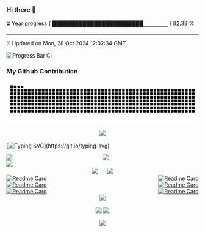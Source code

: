 ### Hi there 👋

⏳ Year progress { ████████████████████████▁▁▁▁▁▁ } 82.38 %

---

⏰ Updated on Mon, 28 Oct 2024 12:32:34 GMT

![Progress Bar CI](https://github.com/liununu/liununu/workflows/Progress%20Bar%20CI/badge.svg)

### My Github Contribution
![](https://raw.githubusercontent.com/3b1b-sh/3b1b-sh/output/github-contribution-grid-snake.svg)

<p align="center">
<img src="https://capsule-render.vercel.app/api?type=waving&color=timeGradient&height=300&&section=header&text=Hi%20There&fontSize=90&fontAlign=50&fontAlignY=30&desc=I%20am%20Eric%20Hu&descAlign=50&descSize=30&descAlignY=60&animation=twinkling" />
</p>

[![Typing SVG](https://readme-typing-svg.demolab.com?font=Fira+Code&size=30&pause=1000&center=true&vCenter=true&multiline=true&width=1000&height=100&lines=Welcome+to+my+Github+profile+page!;I+hope+you+would+like+my+projects!)](https://git.io/typing-svg)

<div style="display: flex; justify-content: center;">  
    <img width="400" src="https://github-readme-stats.vercel.app/api?username=3b1b-sh&theme=buefy&include_all_commits=true&show_icons=true&hide_border=true" />  
    <img width="400" src="https://streak-stats.demolab.com?user=3b1b-sh&hide_border=true" />  
</div>

<img width="800" src="https://github-readme-activity-graph.vercel.app/graph?username=3b1b-sh&theme=github-compact&hide_border=true&area=true" />

<div style="text-align: center;">  
    <img style="display: inline-block; margin: 0 10px;" src="https://github-readme-stats.vercel.app/api/wakatime?username=Epiphany_Resolution&theme=transparent&hide_border=true&layout=compact&langs_count=22" />  
    <img style="display: inline-block; margin: 0 10px;" src="https://github-readme-stats.vercel.app/api/top-langs/?username=3b1b-sh&theme=transparent&hide_border=true&layout=donut-vertical&langs_count=7" />  
</div>

<div style="display: flex; justify-content: space-between;">  
    <a href="https://github.com/3b1b-sh/Project-Performance-Evaluation-of-Bandit-Algorithms">  
        <img src="https://github-readme-stats.vercel.app/api/pin/?username=3b1b-sh&repo=Project-Performance-Evaluation-of-Bandit-Algorithms&show_owner=true" alt="Readme Card">  
    </a>  
    <a href="https://github.com/3b1b-sh/Deep_learning_Dynamic_MRI_Reconstruction">  
        <img src="https://github-readme-stats.vercel.app/api/pin/?username=3b1b-sh&repo=Deep_learning_Dynamic_MRI_Reconstruction&show_owner=true" alt="Readme Card">  
    </a>  
</div>

<div style="display: flex; justify-content: space-between;">  
    <a href="https://github.com/3b1b-sh/Deep_learning_Cardiac_Cine_MRI">  
        <img src="https://github-readme-stats.vercel.app/api/pin/?username=3b1b-sh&repo=Deep_learning_Cardiac_Cine_MRI&show_owner=true" alt="Readme Card">  
    </a>  
    <a href="https://github.com/3b1b-sh/Building-a-toy-RVC-CPU">  
        <img src="https://github-readme-stats.vercel.app/api/pin/?username=3b1b-sh&repo=Building-a-toy-RVC-CPU&show_owner=true" alt="Readme Card">  
    </a>  
</div>

<div style="display: flex; justify-content: space-between;">  
    <a href="https://github.com/3b1b-sh/Flappy-bird-game-on-Longan-Nano">  
        <img src="https://github-readme-stats.vercel.app/api/pin/?username=3b1b-sh&repo=Flappy-bird-game-on-Longan-Nano&show_owner=true" alt="Readme Card">  
    </a>  
    <a href="https://github.com/3b1b-sh/2D_Self_Driving_Simulator">  
        <img src="https://github-readme-stats.vercel.app/api/pin/?username=3b1b-sh&repo=2D_Self_Driving_Simulator&show_owner=true" alt="Readme Card">  
    </a>  
</div>

<div align="center">  
    <img src="https://skillicons.dev/icons?i=github,py,c,cpp,md,vscode,matlab,bash,git,gitlab,docker,linux,powershell&theme=light" />  
</div>

<p align="center">
    <a href="https://github.com/3b1b-sh"><img src="https://img.shields.io/badge/GitHub-3b1b-sh?logo=github" /></a>
    <img src="https://komarev.com/ghpvc/?username=3b1b-sh&abbreviated=true&color=yellow" />
</p>

<p align="center">
    <img src="https://capsule-render.vercel.app/api?type=waving&color=timeGradient&height=300&&section=footer&text=The%20End&fontSize=90&fontAlign=50&fontAlignY=70&desc=Hope%20%you%20have%20a%20nice%20day%20!&descAlign=50&descSize=30&descAlignY=40&animation=twinkling" />
</p>



